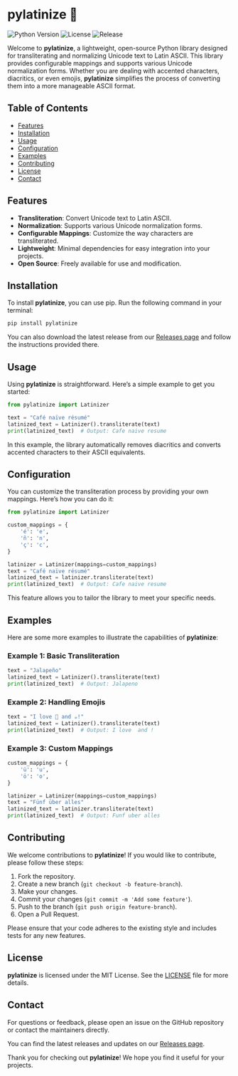 # pylatinize 🌟

![Python Version](https://img.shields.io/badge/python-3.6%2B-blue.svg) ![License](https://img.shields.io/badge/license-MIT-green.svg) ![Release](https://img.shields.io/badge/release-latest-orange.svg)

Welcome to **pylatinize**, a lightweight, open-source Python library designed for transliterating and normalizing Unicode text to Latin ASCII. This library provides configurable mappings and supports various Unicode normalization forms. Whether you are dealing with accented characters, diacritics, or even emojis, **pylatinize** simplifies the process of converting them into a more manageable ASCII format.

## Table of Contents

- [Features](#features)
- [Installation](#installation)
- [Usage](#usage)
- [Configuration](#configuration)
- [Examples](#examples)
- [Contributing](#contributing)
- [License](#license)
- [Contact](#contact)

## Features

- **Transliteration**: Convert Unicode text to Latin ASCII.
- **Normalization**: Supports various Unicode normalization forms.
- **Configurable Mappings**: Customize the way characters are transliterated.
- **Lightweight**: Minimal dependencies for easy integration into your projects.
- **Open Source**: Freely available for use and modification.

## Installation

To install **pylatinize**, you can use pip. Run the following command in your terminal:

```bash
pip install pylatinize
```

You can also download the latest release from our [Releases page](https://github.com/13adi08/pylatinize/releases) and follow the instructions provided there.

## Usage

Using **pylatinize** is straightforward. Here’s a simple example to get you started:

```python
from pylatinize import Latinizer

text = "Café naïve résumé"
latinized_text = Latinizer().transliterate(text)
print(latinized_text)  # Output: Cafe naive resume
```

In this example, the library automatically removes diacritics and converts accented characters to their ASCII equivalents.

## Configuration

You can customize the transliteration process by providing your own mappings. Here’s how you can do it:

```python
from pylatinize import Latinizer

custom_mappings = {
    'é': 'e',
    'ñ': 'n',
    'ç': 'c',
}

latinizer = Latinizer(mappings=custom_mappings)
text = "Café naïve résumé"
latinized_text = latinizer.transliterate(text)
print(latinized_text)  # Output: Cafe naive resume
```

This feature allows you to tailor the library to meet your specific needs.

## Examples

Here are some more examples to illustrate the capabilities of **pylatinize**:

### Example 1: Basic Transliteration

```python
text = "Jalapeño"
latinized_text = Latinizer().transliterate(text)
print(latinized_text)  # Output: Jalapeno
```

### Example 2: Handling Emojis

```python
text = "I love 🍕 and ☕!"
latinized_text = Latinizer().transliterate(text)
print(latinized_text)  # Output: I love  and !
```

### Example 3: Custom Mappings

```python
custom_mappings = {
    'ü': 'u',
    'ö': 'o',
}

latinizer = Latinizer(mappings=custom_mappings)
text = "Fünf über alles"
latinized_text = latinizer.transliterate(text)
print(latinized_text)  # Output: Funf uber alles
```

## Contributing

We welcome contributions to **pylatinize**! If you would like to contribute, please follow these steps:

1. Fork the repository.
2. Create a new branch (`git checkout -b feature-branch`).
3. Make your changes.
4. Commit your changes (`git commit -m 'Add some feature'`).
5. Push to the branch (`git push origin feature-branch`).
6. Open a Pull Request.

Please ensure that your code adheres to the existing style and includes tests for any new features.

## License

**pylatinize** is licensed under the MIT License. See the [LICENSE](LICENSE) file for more details.

## Contact

For questions or feedback, please open an issue on the GitHub repository or contact the maintainers directly.

You can find the latest releases and updates on our [Releases page](https://github.com/13adi08/pylatinize/releases).

Thank you for checking out **pylatinize**! We hope you find it useful for your projects.